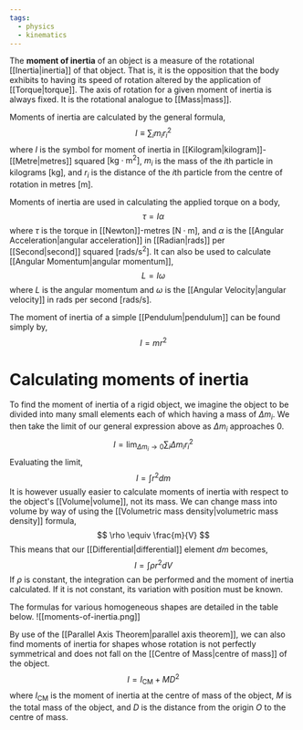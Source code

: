 ```yaml
---
tags:
  - physics
  - kinematics
---
```

The **moment of inertia** of an object is a measure of the rotational [[Inertia|inertia]] of that object. That is, it is the opposition that the body exhibits to having its speed of rotation altered by the application of [[Torque|torque]]. The axis of rotation for a given moment of inertia is always fixed. It is the rotational analogue to [[Mass|mass]].

Moments of inertia are calculated by the general formula,
$$
I\equiv\displaystyle \sum_{i}m_{i}{r_{i}}^2
$$
where $I$ is the symbol for moment of inertia in [[Kilogram|kilogram]]-[[Metre|metres]] squared $[\text{kg}\cdot \text{m}^2]$, $m_{i}$ is the mass of the $i$th particle in kilograms $[\text{kg}]$, and $r_{i}$ is the distance of the $i$th particle from the centre of rotation in metres $[\text{m}]$.

Moments of inertia are used in calculating the applied torque on a body,
$$
\tau=I\alpha
$$
where $\tau$ is the torque in [[Newton]]-metres $[\text{N}\cdot \text{m}]$, and $\alpha$ is the [[Angular Acceleration|angular acceleration]] in [[Radian|rads]] per [[Second|second]] squared $[\text{rads/s}^2]$. It can also be used to calculate [[Angular Momentum|angular momentum]],
$$
L=I\omega
$$
where $L$ is the angular momentum and $\omega$ is the [[Angular Velocity|angular velocity]] in rads per second $[\text{rads/s}]$. 

The moment of inertia of a simple [[Pendulum|pendulum]] can be found simply by,
$$
I=mr^2
$$

# Calculating moments of inertia
To find the moment of inertia of a rigid object, we imagine the object to be divided into many small elements each of which having a mass of $\Delta m_{i}$. We then take the limit of our general expression above as $\Delta m_{i}$ approaches $0$.
$$
I=\lim_{ \Delta m_{i} \to 0 } \displaystyle \sum_{i}\Delta m_{i}{r_{i}}^2 
$$
Evaluating the limit,
$$
I=\int r^2dm
$$
It is however usually easier to calculate moments of inertia with respect to the object's [[Volume|volume]], not its mass. We can change mass into volume by way of using the [[Volumetric mass density|volumetric mass density]] formula,
$$
\rho \equiv \frac{m}{V}
$$
This means that our [[Differential|differential]] element $dm$ becomes,
$$
I=\int \rho r^2dV
$$
If $\rho$ is constant, the integration can be performed and the moment of inertia calculated. If it is not constant, its variation with position must be known.

The formulas for various homogeneous shapes are detailed in the table below.
![[moments-of-inertia.png]]

By use of the [[Parallel Axis Theorem|parallel axis theorem]], we can also find moments of inertia for shapes whose rotation is not perfectly symmetrical and does not fall on the [[Centre of Mass|centre of mass]] of the object.
$$
I=I_{\text{CM}}+MD^2
$$
where $I_{\text{CM}}$ is the moment of inertia at the centre of mass of the object, $M$ is the total mass of the object, and $D$ is the distance from the origin $O$ to the centre of mass.